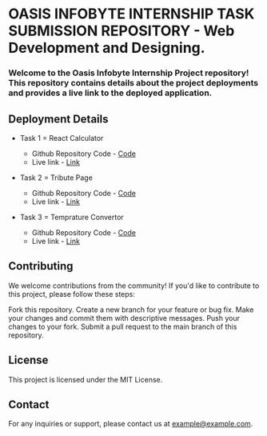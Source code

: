# OASIS INFOBYTE INTERNSHIP TASK SUBMISSION REPOSITORY - Web Development and Designing.

### Welcome to the Oasis Infobyte Internship Project repository! This repository contains details about the project deployments and provides a live link to the deployed application.

## Deployment Details

- Task 1 = React Calculator 
  - Github Repository Code - [Code](https://github.com/mridul0703/OIBSIP-Level-2/tree/main/OIBSIP%20Level-2%20Task-1)
  - Live link - [Link](https://oibsip-level-2.vercel.app/)

- Task 2 = Tribute Page 
  - Github Repository Code - [Code](https://github.com/mridul0703/OIBSIP-Level-2/tree/main/OIBSIP%20Level-2%20Task-2)
  - Live link - [Link](https://oibsip-tribute.vercel.app/)
 
- Task 3 = Temprature Convertor
  - Github Repository Code - [Code]()
  - Live link - [Link]()

## Contributing
We welcome contributions from the community! If you'd like to contribute to this project, please follow these steps:

Fork this repository.
Create a new branch for your feature or bug fix.
Make your changes and commit them with descriptive messages.
Push your changes to your fork.
Submit a pull request to the main branch of this repository.

## License
This project is licensed under the MIT License.

## Contact
For any inquiries or support, please contact us at example@example.com.
